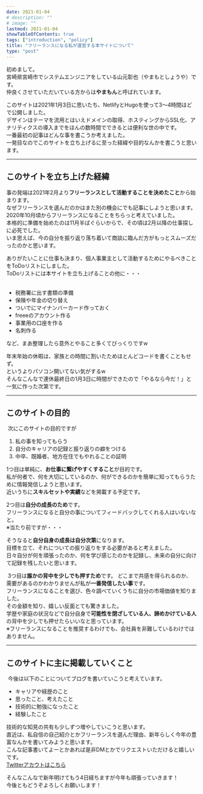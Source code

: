 ```yaml
---
date: 2021-01-04
# description: ""
# image: ""
lastmod: 2021-01-04
showTableOfContents: true
tags: ["introduction", "policy"]
title: "フリーランスになる私が運営する本サイトについて"
type: "post"
---
```


初めまして。  
宮崎県宮崎市でシステムエンジニアをしている山元彰也（やまもとしょうや）です。  
仲良くさせていただいている方からは**やまもん**と呼ばれています。  

このサイトは2021年1月3日に思いたち、NetlifyとHugoを使って3～4時間ほどで公開しました。  
デザインはテーマを流用とはいえドメインの取得、ホスティングからSSL化、アナリティクスの導入までをほんの数時間でできるとは便利な世の中です。  
​
一番最初の記事はどんな事を書こうか考えました。  
一発目なのでこのサイトを立ち上げるに至った経緯や目的なんかを書こうと思います。  

---

## このサイトを立ち上げた経緯
​
事の発端は2021年2月より**フリーランスとして活動することを決めたこと**から始まります。  
なぜフリーランスを選んだのかはまた別の機会にでも記事にしようと思います。  
​
2020年10月頃からフリーランスになることをちらっと考えていました。  
本格的に準備を始めたのは11月半ばぐらいからで、その頃は2月以降の仕事探しに必死でした。  
いま思えば、今の自分を振り返り落ち着いて商談に臨んだ方がもっとスムーズだったのかと思います。  

ありがたいことに仕事も決まり、個人事業主として活動するためにやるべきことをToDoリストにしました。  
ToDoリストには本サイトを立ち上げることの他に・・・  
​
- 税務署に出す書類の準備
- 保険や年金の切り替え
- ついでにマイナンバーカード作っておく
- freeeのアカウント作る
- 事業用の口座を作る
- 名刺作る

など、まあ整理したら意外とやること多くてびっくりですw  

年末年始の休暇は、家族との時間に割いたためほとんどコードを書くこともせず。  
というよりパソコン開いてない気がするw  
そんなこんなで連休最終日の1月3日に時間ができたので「やるなら今だ！」と一気に作った次第です。  

---

## このサイトの目的
​
次にこのサイトの目的ですが
​
1. 私の事を知ってもらう
1. 自分のキャリアの記録と振り返りの癖をつける
1. 中卒、既婚者、地方在住でもやれることの証明

1つ目は単純に、**お仕事に繋げやすくすること**が目的です。  
私が何者で、何を大切にしているのか、何ができるのかを簡単に知ってもらうために情報発信しようと思います。  
近いうちに**スキルセットや実績**などを掲載する予定です。  


2つ目は**自分の成長のため**です。  
フリーランスになると自分の事についてフィードバックしてくれる人はいないなと。  
※当たり前ですが・・・  

そうなると**自分自身の成長は自分次第**になります。  
目標を立て、それについての振り返りをする必要があると考えました。  
日々自分が何を頑張ったのか、何を学び感じたのかを記録し、未来の自分に向けて記録を残したいと思います。  

​
3つ目は**誰かの背中を少しでも押すため**です。
どこまで共感を得られるのか、需要があるのかわかりませんが私が**一番発信したい事**です。  
フリーランスになることを選び、色々調べていくうちに自分の市場価値を知りました。  
その金額を知り、嬉しい反面とても驚きました。  
学歴や家庭の状況などで自分自身で**可能性を閉ざしている人、諦めかけている人**の背中を少しでも押せたらいいなと思っています。  
※フリーランスになることを推奨するわけでも、会社員を非難しているわけではありません。

---

## このサイトに主に掲載していくこと
​
今後は以下のことについてブログを書いていこうと考えています。
​
- キャリアや経歴のこと
- 思ったこと、考えたこと
- 技術的に勉強になったこと
- 経験したこと
​

技術的な知見の共有も少しずつ増やしていこうと思います。  
直近は、私自信の自己紹介とかフリーランスを選んだ理由、新年らしく今年の豊富なんかを書いてみようと思います。  
​
こんな記事書いてよーとかあれば是非DMとかでリクエストいただけると嬉しいです。  
[Twitterアカウトはこちら](https://twitter.com/yamamon_zawawa)  

そんなこんなで新年明けてもう4日経ちますが今年も頑張っていきます！  
今後ともどうぞよろしくお願いします！
